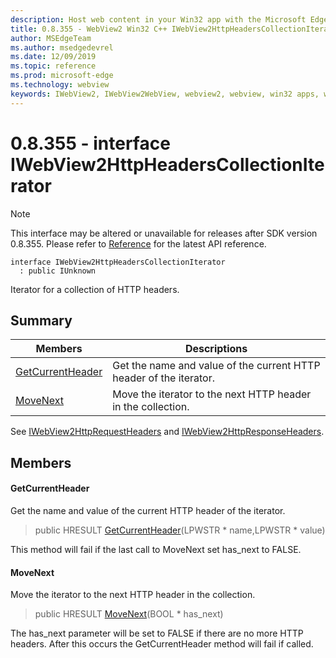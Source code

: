 ```yaml
---
description: Host web content in your Win32 app with the Microsoft Edge WebView2 control
title: 0.8.355 - WebView2 Win32 C++ IWebView2HttpHeadersCollectionIterator
author: MSEdgeTeam
ms.author: msedgedevrel
ms.date: 12/09/2019
ms.topic: reference
ms.prod: microsoft-edge
ms.technology: webview
keywords: IWebView2, IWebView2WebView, webview2, webview, win32 apps, win32, edge
---
```


# 0.8.355 - interface IWebView2HttpHeadersCollectionIterator 

> [!NOTE]
> This interface may be altered or unavailable for releases after SDK version 0.8.355. Please refer to [Reference](../../../webview2-api-reference.md) for the latest API reference.

```
interface IWebView2HttpHeadersCollectionIterator
  : public IUnknown
```

Iterator for a collection of HTTP headers.

## Summary

 Members                        | Descriptions
--------------------------------|---------------------------------------------
[GetCurrentHeader](#getcurrentheader) | Get the name and value of the current HTTP header of the iterator.
[MoveNext](#movenext) | Move the iterator to the next HTTP header in the collection.

See [IWebView2HttpRequestHeaders](IWebView2HttpRequestHeaders.md) and [IWebView2HttpResponseHeaders](IWebView2HttpResponseHeaders.md).

## Members

#### GetCurrentHeader 

Get the name and value of the current HTTP header of the iterator.

> public HRESULT [GetCurrentHeader](#getcurrentheader)(LPWSTR * name,LPWSTR * value)

This method will fail if the last call to MoveNext set has_next to FALSE.

#### MoveNext 

Move the iterator to the next HTTP header in the collection.

> public HRESULT [MoveNext](#movenext)(BOOL * has_next)

The has_next parameter will be set to FALSE if there are no more HTTP headers. After this occurs the GetCurrentHeader method will fail if called.

